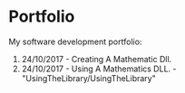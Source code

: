# Portfolio
My software development portfolio:

1. 24/10/2017 - Creating A Mathematic Dll. 
2. 24/10/2017 - Using A Mathematics DLL. - "UsingTheLibrary/UsingTheLibrary"
